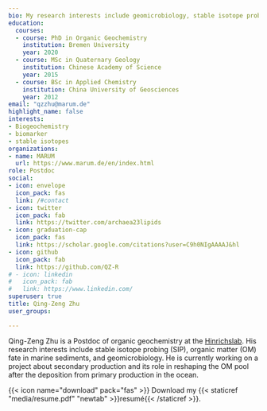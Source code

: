 ```yaml
---
bio: My research interests include geomicrobiology, stable isotope probing, biomarker, and R statistics.
education:
  courses:
  - course: PhD in Organic Geochemistry
    institution: Bremen University
    year: 2020
  - course: MSc in Quaternary Geology
    institution: Chinese Academy of Science
    year: 2015
  - course: BSc in Applied Chemistry
    institution: China University of Geosciences
    year: 2012
email: "qzzhu@marum.de"
highlight_name: false
interests:
- Biogeochemistry
- biomarker
- stable isotopes
organizations:
- name: MARUM
  url: https://www.marum.de/en/index.html
role: Postdoc
social:
- icon: envelope
  icon_pack: fas
  link: /#contact
- icon: twitter
  icon_pack: fab
  link: https://twitter.com/archaea23lipids
- icon: graduation-cap
  icon_pack: fas
  link: https://scholar.google.com/citations?user=C9h0NIgAAAAJ&hl
- icon: github
  icon_pack: fab
  link: https://github.com/QZ-R
# - icon: linkedin
#   icon_pack: fab
#   link: https://www.linkedin.com/
superuser: true
title: Qing-Zeng Zhu
user_groups:

---
```


Qing-Zeng Zhu is a Postdoc of organic geochemistry at the [Hinrichslab](https://www.marum.de/en/about-us/HinrichsLab-Home.html). His research interests include stable isotope probing (SIP), organic matter (OM) fate in marine sediments, and geomicrobiology. He is currently working on a project about secondary production and its role in reshaping the OM pool after the deposition from primary production in the ocean.


{{< icon name="download" pack="fas" >}} Download my {{< staticref "media/resume.pdf" "newtab" >}}resumé{{< /staticref >}}.
